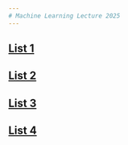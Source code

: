 ```yaml
---
# Machine Learning Lecture 2025
---
```

## [List 1](list1.md)

## [List 2](list2.md)

## [List 3](list3.md)

## [List 4](list4.md)
